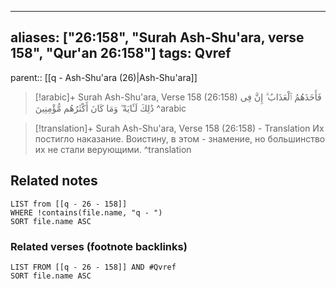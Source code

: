 
---
aliases: ["26:158", "Surah Ash-Shu'ara, verse 158", "Qur'an 26:158"]
tags: Qvref
---

parent:: [[q - Ash-Shu'ara (26)|Ash-Shu'ara]]

> [!arabic]+ Surah Ash-Shu'ara, Verse 158 (26:158)
> <span class="quran-arabic">فَأَخَذَهُمُ ٱلْعَذَابُ ۗ إِنَّ فِى ذَٰلِكَ لَـَٔايَةً ۖ وَمَا كَانَ أَكْثَرُهُم مُّؤْمِنِينَ</span>
^arabic

> [!translation]+ Surah Ash-Shu'ara, Verse 158 (26:158) - Translation
> Их постигло наказание. Воистину, в этом - знамение, но большинство их не стали верующими.
^translation



## Related notes
```dataview
LIST from [[q - 26 - 158]]
WHERE !contains(file.name, "q - ")
SORT file.name ASC
```

### Related verses (footnote backlinks)
```dataview
LIST FROM [[q - 26 - 158]] AND #Qvref
SORT file.name ASC
```


